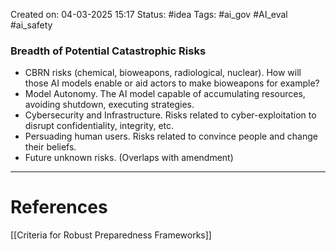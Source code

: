 Created on: 04-03-2025 15:17
Status: #idea
Tags: #ai_gov #AI_eval #ai_safety 
### Breadth of Potential Catastrophic Risks

- CBRN risks (chemical, bioweapons, radiological, nuclear). How will those AI models enable or aid actors to make bioweapons for example?
- Model Autonomy. The AI model capable of accumulating resources, avoiding shutdown, executing strategies. 
- Cybersecurity and Infrastructure. Risks related to cyber-exploitation to disrupt confidentiality, integrity, etc.
- Persuading human users. Risks related to convince people and change their beliefs.
- Future unknown risks. (Overlaps with amendment)



-----------------
# References
[[Criteria for Robust Preparedness Frameworks]]
